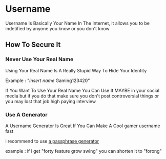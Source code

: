 # Username

Username Is Basically Your Name In The Internet, it allows you to be indetified by anyone you know or you don't know

## How To Secure It

### Never Use Your Real Name

Using Your Real Name Is A Really Stupid Way To Hide Your Identity

Example : "*insert name* Gaming123420"

If You Want To Use Your Real Name You Can Use It MAYBE in your social media but if you do that make sure you don't post controversial things or you may lost that job high paying interview

### Use A Generator

A Username Generator Is Great If You Can Make A Cool gamer username fast

i recommend to use [a passphrase generator](https://preshing.com/20110811/xkcd-password-generator/) 

example : if i get "forty feature grow swing" you can shorten it to "forong"


